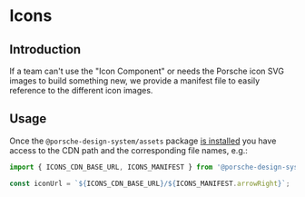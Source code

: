 # Icons

<TableOfContents></TableOfContents>

## Introduction
If a team can't use the "Icon Component" or needs the Porsche icon SVG images to build something new, we provide a manifest file to easily reference to the different icon images.

## Usage 
Once the `@porsche-design-system/assets` package [is installed](assets/introduction) you have access to the CDN path and the corresponding file names, e.g.:

```ts
import { ICONS_CDN_BASE_URL, ICONS_MANIFEST } from '@porsche-design-system/assets';

const iconUrl = `${ICONS_CDN_BASE_URL}/${ICONS_MANIFEST.arrowRight}`;
```
